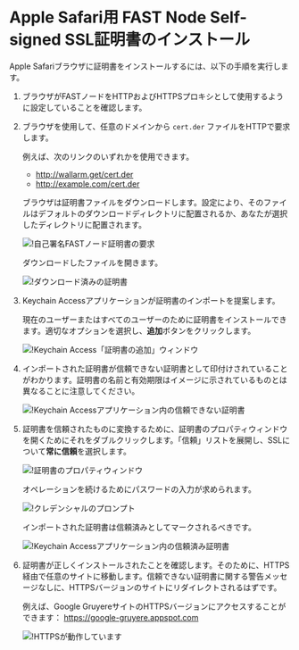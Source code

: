 [img-cert-request]:         ../../../images/fast/ssl/common/browsers-ssl/safari-ssl/s-certificate-request.png
[img-downloaded-cert]:      ../../../images/fast/ssl/common/browsers-ssl/safari-ssl/s-downloaded-certificate.png
[img-keychain-import]:      ../../../images/fast/ssl/common/browsers-ssl/safari-ssl/s-keychain-prompt.png
[img-untrusted-cert]:       ../../../images/fast/ssl/common/browsers-ssl/safari-ssl/s-keychain-untrusted-certificate.png
[img-cert-properties]:      ../../../images/fast/ssl/common/browsers-ssl/safari-ssl/s-keychain-certificate-properties.png
[img-credentials-prompt]:   ../../../images/fast/ssl/common/browsers-ssl/safari-ssl/s-keychain-credentials-prompt.png
[img-trusted-cert]:         ../../../images/fast/ssl/common/browsers-ssl/safari-ssl/s-keychain-trusted-certificate.png
[img-https-ok]:             ../../../images/fast/ssl/common/browsers-ssl/safari-ssl/s-https-ok.png

#   Apple Safari用 FAST Node Self-signed SSL証明書のインストール

Apple Safariブラウザに証明書をインストールするには、以下の手順を実行します。

1.  ブラウザがFASTノードをHTTPおよびHTTPSプロキシとして使用するように設定していることを確認します。

2.  ブラウザを使用して、任意のドメインから `cert.der` ファイルをHTTPで要求します。

    例えば、次のリンクのいずれかを使用できます。

    * <http://wallarm.get/cert.der>
    * <http://example.com/cert.der>

    ブラウザは証明書ファイルをダウンロードします。設定により、そのファイルはデフォルトのダウンロードディレクトリに配置されるか、あなたが選択したディレクトリに配置されます。
    
    ![!自己署名FASTノード証明書の要求][img-cert-request]
    
    ダウンロードしたファイルを開きます。

    ![!ダウンロード済みの証明書][img-downloaded-cert]

3.  Keychain Accessアプリケーションが証明書のインポートを提案します。

    現在のユーザーまたはすべてのユーザーのために証明書をインストールできます。適切なオプションを選択し、**追加**ボタンをクリックします。

    ![!Keychain Access「証明書の追加」ウィンドウ][img-keychain-import]

4.  インポートされた証明書が信頼できない証明書として印付けされていることがわかります。証明書の名前と有効期限はイメージに示されているものとは異なることに注意してください。

    ![!Keychain Accessアプリケーション内の信頼できない証明書][img-untrusted-cert]

5.  証明書を信頼されたものに変換するために、証明書のプロパティウィンドウを開くためにそれをダブルクリックします。「信頼」リストを展開し、SSLについて**常に信頼**を選択します。

    ![!証明書のプロパティウィンドウ][img-cert-properties]

    オペレーションを続けるためにパスワードの入力が求められます。

    ![!クレデンシャルのプロンプト][img-credentials-prompt]

    インポートされた証明書は信頼済みとしてマークされるべきです。
    
    ![!Keychain Accessアプリケーション内の信頼済み証明書][img-trusted-cert]

6.  証明書が正しくインストールされたことを確認します。そのために、HTTPS経由で任意のサイトに移動します。信頼できない証明書に関する警告メッセージなしに、HTTPSバージョンのサイトにリダイレクトされるはずです。

    例えば、Google GruyereサイトのHTTPSバージョンにアクセスすることができます：
    <https://google-gruyere.appspot.com>

    ![!HTTPSが動作しています][img-https-ok]